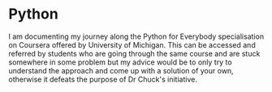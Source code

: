 # Python
I am documenting my journey along the Python for Everybody specialisation on Coursera offered by University of Michigan.
This can be accessed and referred by students who are going through the same course and are stuck somewhere in some problem
but my advice would be to only try to understand the approach and come up with a solution of your own, otherwise it defeats the
purpose of Dr Chuck's initiative.
